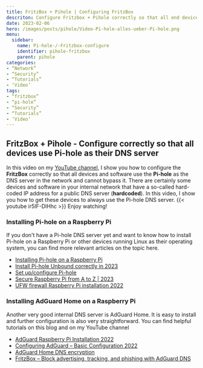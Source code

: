 ```yaml
---
title: FritzBox + Pihole | Configuring FritzBox
descriton: Configure Fritzbox + Pihole correctly so that all end devices are served via an internal DNS server (Pihole, AdGuardHome, etc.).
date: 2023-02-06
hero: /images/posts/pihole/Video-Pi-hole-alles-ueber-Pi-hole.png
menu:
  sidebar:
    name: Pi-hole-/-Fritzbox-configure
    identifier: pihole-fritzbox
    parent: pihole
categories:
- “Network”
- “Security”
- “Tutorials”
- ‘Video’
tags:
- “fritzbox”
- “pi-hole”
- “Security”
- “Tutorials”
- ‘Video’
---
```

## FritzBox + Pihole - Configure correctly so that all devices use Pi-hole as their DNS server
In this video on my [YouTube channel](https://www.youtube.com/@secure_bits/), I show you how to configure the **FritzBox** correctly so that all devices and software use the **Pi-hole** as the DNS server in the network and cannot bypass it.
There are certainly some devices and software in your internal network that have a so-called hard-coded IP address for a public DNS server (**hardcoded**).
In this video, I show you how to get these devices to always use the Pi-hole DNS server.
{{< youtube ir5IF-DlHhc >}}
Enjoy watching!
### Installing Pi-hole on a Raspberry Pi
If you don't have a Pi-hole DNS server yet and want to know how to install Pi-hole on a Raspberry Pi or other devices running Linux as their operating system, you can find more relevant articles on the topic here.
- [Installing Pi-hole on a Raspberry Pi](https://secure-bits.org/pi-hole-auf-einen-raspberry-pi-installieren/)
- [Install Pi-hole Unbound correctly in 2023](https://secure-bits.org/pi-hole-unbound-jetzt-richtig-installieren-in-2023/)
- [Set up/configure Pi-hole](https://secure-bits.org/pi-hole-einrichten-konfigurieren/)
- [Secure Raspberry Pi from A to Z | 2023](https://secure-bits.org/raspberry-pi-absichern-von-a-z-2023/)
- [UFW firewall Raspberry Pi installation 2022](https://secure-bits.org/ufw-firewall-raspberry-pi/)
### Installing AdGuard Home on a Raspberry Pi
Another very good internal DNS server is AdGuard Home. It is easy to install and further configuration is also very straightforward.
You can find helpful tutorials on this blog and on my YouTube channel
- [AdGuard Raspberry Pi Installation 2022](https://secure-bits.org/adguard-raspberry-pi-installation-2022/)
- [Configuring AdGuard – Basic Configuration 2022](https://secure-bits.org/adguard-konfigurieren/)
- [AdGuard Home DNS encryption](https://secure-bits.org/adguard-home-dns-verschluesselung/)
- [FritzBox – Block advertising, tracking, and phishing with AdGuard DNS](https://secure-bits.org/fritzbox-werbung-tracking-und-pishing-mit-adguard-dns-blocken/)
